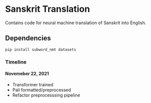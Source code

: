 
# Sanskrit Translation

Contains code for neural machine translation of Sanskrit into English.

## Dependencies

```
pip install subword_nmt datasets
```


### Timeline
#### Novemeber 22, 2021
- Transformer trained
- Pali formatted/preprocessed
- Refactor preprocesssing pipeline
